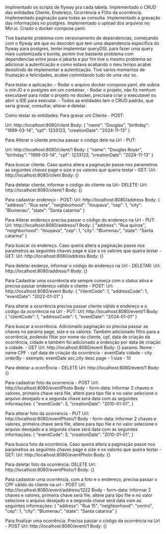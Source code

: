 Implmentado os scripts de flyway pra cada tabela.
Implementado o CRUD das entidades Cliente, Endereço, Ocorrência e FOto da ocorrência.
Implementado paginação para todas as consulta.
Implementado a gravação das informações no postgres.
Implementado o upload dos arquivos no Min.io.
Criado o docker-compose.yaml.

Tive bastante problema com versionamento de dependencias, começando com o flyway até que eu descobri que tem uma dependencia especifica do flyway para postgres, tentei implemntar queryDSL para fazer uma query mais customizada e bonita, porém tive bastante problema com dependencias entre javax e jakarta e por fim tive o mesmo problema ao adicionar a autenticação e como estava acabando o meu tempo acabei desistindo de implementar a autenticação.
Tive varios momentos de frustação e felicidades, acabei commitando tudo de uma vez so.

Para testar a aplicação:
    - Rodar o arquivo docker-compose.yaml, ele subira o min.IO e o postgres em um container.
    - Rodar o projeto, não fiz nenhum executavel para rodar o projeto no docker, precisara criar o executavel ou abrir o IDE para executar.
    - Todos as entidades tem o CRUD padrão, que seria gravar, consultar, alterar e deletar.

Como testar as entidades:
Para gravar um Cliente - POST:

Url: http://localhost:8080/client
Body: 
{
    "name": "Douglas",
    "birthday": "1999-03-14",
    "cpf": 1233123,
    "creationDate": "2024-11-13"
}

Para Alterar o cliente precisa passar o código dele na Url - PUT:

Url: http://localhost:8080/client/1
Body:
{
    "name": "Douglas Royer",
    "birthday": "1999-03-14",
    "cpf": 1233123,
    "creationDate": "2024-11-13"
}

Para buscar cliente. Caso queira altera a paginação passe nos parametros as seguintes chaves page e size e os valores que queira testar - GET:
Url: http://localhost:8080/client
Body: {}

Para deletar cliente, informar o código do cliente na Url- DELETE:
Url: http://localhost:8080/client/1
Body: {}

Para cadastrar endereço - POST:
Url: http://localhost:8080/address
Body: 
{
    "address": "Rua sete",
    "neighborhood": "Itoupava",
    "cep": 1,
    "city": "Blumenau",
    "state": "Santa catarina"
}

Para Alterar endereço precisa passar o código do endereço na Url - PUT:
Url: http://localhost:8080/address/1
Body: 
{
    "address": "Rua quinze",
    "neighborhood": "Itoupava",
    "cep": 1,
    "city": "Blumenau",
    "state": "Santa catarina"
}

Para buscar os endereço. Caso queira altera a paginação passe nos parametros as seguintes chaves page e size e os valores que queira testar - GET:
Url: http://localhost:8080/address
Body: {}

Para deletar enderço, informar o código do endereço na Url - DELETAR:
Url: http://localhost:8080/address/1
Body: {}

Para Cadastrar uma ocorrência ela sempre começa com o status ativa e precisa passar endereço válido e cliente - POST:
Url: http://localhost:8080/event
Body: 
{
    "clientCode": 1,
    "addressCode": 1,
    "eventDate": "2022-01-01"
}

Para alterar a ocorrência precisa passar cliente válido e endereço e o código da ocorrência na Url - PUT:
Url: http://localhost:8080/event/1
Body: 
{
    "clientCode": 1,
    "addressCode": 1,
    "eventDate": "2024-01-01"
}

Para buscar a ocorrência. Adicionado paginação so precisa passar as chaves no params page, size e os valores. Também adicionado filtro para a ocorrência, podendo filtar por nome do cliente, cpf, data de criação da ocorrência, cidade e também foi adicionado a ordenção por data de criação e cidade.  - GET
Url: http://localhost:8080/event
Body: {}
params: Nome - name 
        CPF - cpf
        data de criação da ocorrência - eventDate
        cidade - city
        orderBy - exemplo: eventDate asc,city desc
        page - 1
        size - 10

Para deletar a ocorrÊncia - DELETE
Url: http://localhost:8080/event/1
Body: {}

Para cadastrar foto da ocorrencia - POST
Url: http://localhost:8080/eventPhoto
Body - form-data: Informar 2 chaves e valores, primeira chave será file, altere para tipo file e no valor selecione o arquivo desejado e a segunda chave será data com as seguintes informações:
{
    "eventCode": 3, 
    "creationDate": "2010-01-01",
}

Para alterar foto da ocorrencia - PUT
Url: http://localhost:8080/eventPhoto/1
Body - form-data: Informar 2 chaves e valores, primeira chave será file, altere para tipo file e no valor selecione o arquivo desejado e a segunda chave será data com as seguintes informações:
{
    "eventCode": 3, 
    "creationDate": "2010-01-01",
}

Para busca foto da ocorrência. Caso queira altera a paginação passe nos parametros as seguintes chaves page e size e os valores que queira testar - GET:
Url: http://localhost:8080/eventPhoto
Body: {}

Para deletar foto da ocorrência: DELETE
Url: http://localhost:8080/eventPhoto/1
Body: {}

Para cadastrar uma ocorrência, com a foto e o endereço, precisa passar o CPF válido do cliente na url - POST
Url: http://localhost:8080/event/address/1222
Body - form-data:  Informar 2 chaves e valores, primeira chave será file, altere para tipo file e no valor selecione o arquivo desejado e a segunda chave será data com as seguintes informações:
{
    "address": "Rua 15", 
    "neighborhood": "centro",
    "cep": 1,
    "city": "Blumenau", 
    "state": "Santa catarina"
}

Para finalizar uma ocorrência. Precisa passar o código da ocorrência na Url - POST
Url: http://localhost:8080/event/1
Body: {}